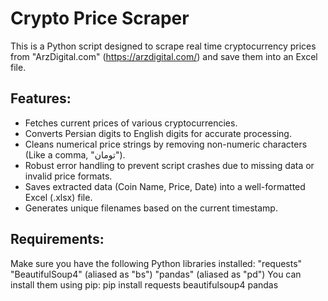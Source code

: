 # Crypto Price Scraper

This is a Python script designed to scrape real time cryptocurrency prices from "ArzDigital.com"
(https://arzdigital.com/) and save them into an Excel file.

## Features:
- Fetches current prices of various cryptocurrencies.
- Converts Persian digits to English digits for accurate processing.
- Cleans numerical price strings by removing non-numeric characters (Like a comma, "تومان").
- Robust error handling to prevent script crashes due to missing data or invalid price formats.
- Saves extracted data (Coin Name, Price, Date) into a well-formatted Excel (.xlsx) file.
- Generates unique filenames based on the current timestamp.

## Requirements:
Make sure you have the following Python libraries installed:
"requests"
"BeautifulSoup4" (aliased as "bs")
"pandas" (aliased as "pd")
You can install them using pip:
pip install requests beautifulsoup4 pandas